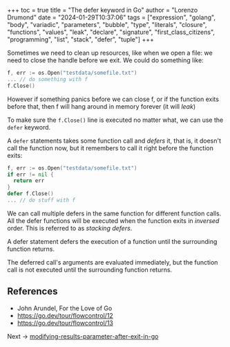 +++
toc = true
title = "The defer keyword in Go"
author = "Lorenzo Drumond"
date = "2024-01-29T10:37:06"
tags = ["expression",  "golang",  "body",  "variadic",  "parameters",  "bubble",  "type",  "literals",  "closure",  "functions",  "values",  "leak",  "declare",  "signature",  "first_class_citizens",  "programming",  "list",  "stack",  "defer",  "tuple"]
+++


Sometimes we need to clean up resources, like when we open a file: we need to close the handle before we exit. We could do something like:
```go
f, err := os.Open("testdata/somefile.txt")
... // do something with f
f.Close()
```

However if something panics before we can close f, or if the function exits before that, then f will hang around in memory forever (it will _leak_)

To make sure the `f.Close()` line is executed no matter what, we can use the `defer` keyword.

A `defer` statements takes some function call and _defers_ it, that is, it doesn't call the function now, but it remembers to call it right before the function exits:

```go
f, err := os.Open("testdata/somefile.txt")
if err != nil {
  return err
}
defer f.Close()
... // do stuff with f
```

We can call multiple defers in the same function for different function calls. All the defer functions will be executed when the function exits in _inversed_ order. This is referred to as _stacking defers_.

A defer statement defers the execution of a function until the surrounding function returns.

The deferred call's arguments are evaluated immediately, but the function call is not executed until the surrounding function returns.


## References
- John Arundel, For the Love of Go
- https://go.dev/tour/flowcontrol/12
- https://go.dev/tour/flowcontrol/13

Next -> [modifying-results-parameter-after-exit-in-go](/wiki/modifying-results-parameter-after-exit-in-go/)

